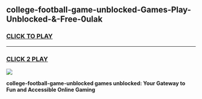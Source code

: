 
## college-football-game-unblocked-Games-Play-Unblocked-&-Free-0ulak
<h3>
<a href="https://premium76.site?title=college-football-game-unblocked&ref=24A">CLICK TO PLAY</a></h3>
<hr>

<h3>
<a href="https://premium76.site?title=college-football-game-unblocked&ref=24A">CLICK 2 PLAY</a>
  
</h3>

<a href="https://premium76.site?title=college-football-game-unblocked&ref=24A"><img src="https://clearcache.store/games.png"></a>


**college-football-game-unblocked games unblocked: Your Gateway to Fun and Accessible Online Gaming**
